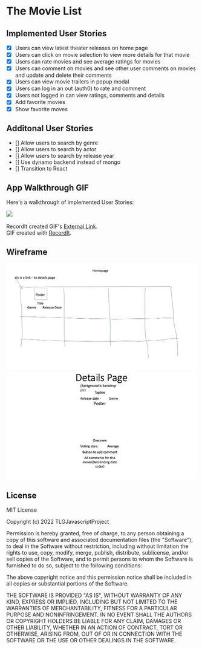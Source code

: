 # The Movie List

## Implemented User Stories
- [x] Users can view latest theater releases on home page
- [x] Users can click on movie selection to view more details for that movie
- [x] Users can rate movies and see average ratings for movies
- [x] Users can comment on movies and see other user comments on movies and update and delete their comments
- [x] Users can view movie trailers in popup modal
- [x] Users can log in an out (auth0) to rate and comment
- [x] Users not logged in can view ratings, comments and details
- [x] Add favorite movies
- [x] Show favorite moves

## Additonal User Stories
- [] Allow users to search by genre
- [] Allow users to search by actor
- [] Allow users to search by release year
- [] Use dynamo backend instead of mongo
- [] Transition to React

## App Walkthrough GIF

Here's a walkthrough of implemented User Stories:

<img src='https://recordit.co/ap6Xn7v1yY.gif' width=500>

RecordIt created GIF's [External Link](https://recordit.co/K61PIGxF04).  
GIF created with [RecordIt](https://recordit.co).

## Wireframe
![](homepage.jpg)
![](Slide1.jpeg)

## License
MIT License

Copyright (c) 2022 TLGJavascriptProject

Permission is hereby granted, free of charge, to any person obtaining a copy
of this software and associated documentation files (the "Software"), to deal
in the Software without restriction, including without limitation the rights
to use, copy, modify, merge, publish, distribute, sublicense, and/or sell
copies of the Software, and to permit persons to whom the Software is
furnished to do so, subject to the following conditions:

The above copyright notice and this permission notice shall be included in all
copies or substantial portions of the Software.

THE SOFTWARE IS PROVIDED "AS IS", WITHOUT WARRANTY OF ANY KIND, EXPRESS OR
IMPLIED, INCLUDING BUT NOT LIMITED TO THE WARRANTIES OF MERCHANTABILITY,
FITNESS FOR A PARTICULAR PURPOSE AND NONINFRINGEMENT. IN NO EVENT SHALL THE
AUTHORS OR COPYRIGHT HOLDERS BE LIABLE FOR ANY CLAIM, DAMAGES OR OTHER
LIABILITY, WHETHER IN AN ACTION OF CONTRACT, TORT OR OTHERWISE, ARISING FROM,
OUT OF OR IN CONNECTION WITH THE SOFTWARE OR THE USE OR OTHER DEALINGS IN THE
SOFTWARE.
